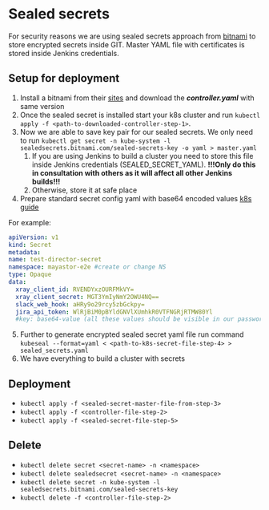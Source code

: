 # Sealed secrets

For security reasons we are using sealed secrets approach from [bitnami](https://github.com/bitnami-labs/sealed-secrets) to store encrypted secrets inside GIT. Master YAML file with certificates is stored inside Jenkins credentials.

## Setup for deployment

1. Install a bitnami from their [sites](https://github.com/bitnami-labs/sealed-secrets/releases) and download the ***controller.yaml*** with same version
2. Once the sealed secret is installed start your k8s cluster and run `kubectl apply -f <path-to-downloaded-controller-step-1>`.
3. Now we are able to save key pair for our sealed secrets. We only need to run `kubectl get secret -n kube-system -l sealedsecrets.bitnami.com/sealed-secrets-key -o yaml > master.yaml`
    1. If you are using Jenkins to build a cluster you need to store this file inside Jenkins credentials (SEALED_SECRET_YAML). **!!!Only do this in consultation with others as it will affect all other Jenkins builds!!!**
    2. Otherwise, store it at safe place
4. Prepare standard secret config yaml with base64 encoded values [k8s guide](https://kubernetes.io/docs/concepts/configuration/secret/)

For example:
   ```yaml
   apiVersion: v1
   kind: Secret
   metadata:
   name: test-director-secret
   namespace: mayastor-e2e #create or change NS
   type: Opaque
   data:
     xray_client_id: RVENDYxzOURFMkVY=
     xray_client_secret: MGT3YmIyNmY2OWU4NQ==
     slack_web_hook: aHRy9o29rcy5zbGckpy=
     jira_api_token: WlRjBiM0pBYldGNVlXUmhkR0VTFNGRjRTMW80Yl
     #key: base64-value (all these values should be visible in our password manager or ask your colleagues)
   ```
5. Further to generate encrypted sealed secret yaml file run command `kubeseal --format=yaml < <path-to-k8s-secret-file-step-4> > sealed_secrets.yaml`
6. We have everything to build a cluster with secrets

## Deployment
- `kubectl apply -f <sealed-secret-master-file-from-step-3>`
- `kubectl apply -f <controller-file-step-2>`
- `kubectl apply -f <sealed-secret-file-step-5>`

## Delete

- `kubectl delete secret <secret-name> -n <namespace>`
- `kubectl delete sealedsecret <secret-name> -n <namespace>`
- `kubectl delete secret -n kube-system -l sealedsecrets.bitnami.com/sealed-secrets-key`
- `kubectl delete -f <controller-file-step-2>`
